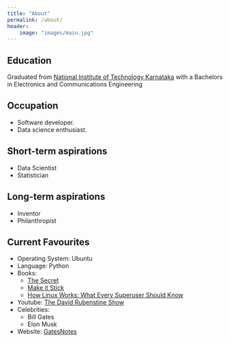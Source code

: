 ```yaml
---
title: "About"
permalink: /about/
header:
    image: "images/main.jpg"
---
```


## Education
Graduated from [National Institute of Technology Karnataka](https://www.nitk.ac.in/) with a Bachelors in Electronics and Communications Engineering

## Occupation
* Software developer.
* Data science enthusiast.

## Short-term aspirations
* Data Scientist
* Statistician

## Long-term aspirations
* Inventor
* Philanthropist

## Current Favourites
* Operating System: Ubuntu
* Language: Python
* Books:
  - [The Secret](https://en.wikipedia.org/wiki/The_Secret_(book))
  - [Make it Stick](https://www.amazon.com/Make-Stick-Peter-C-Brown-ebook/dp/B00JQ3FN7M)
  - [How Linux Works: What Every Superuser Should Know](https://www.amazon.com/How-Linux-Works-2nd-Superuser-ebook/dp/B00PKTGLWM/ref=sr_1_2?crid=UCM91YIPE8TQ&keywords=how+linux+works+what+every+superuser+should+know&qid=1574588899&s=digital-text&sprefix=how+linu%2Cdigital-text%2C397&sr=1-2)
* Youtube: [The David Rubenstine Show](https://www.youtube.com/channel/UCIALMKvObZNtJ6AmdCLP7Lg/search?query=david+rubenstein)
* Celebrities:
  - Bill Gates
  - Elon Musk
* Website: [GatesNotes](https://www.gatesnotes.com/)
